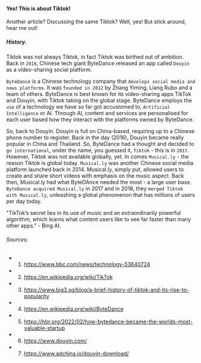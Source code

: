 #### Yes! This is about Tiktok!

Another article? Discussing the same Tiktok? Well, yes! But stick around, hear me out!

##### History.
Tiktok was not always Tiktok, in fact Tiktok was birthed out of ambition. Back in `2016`, Chinese tech giant ByteDance released an app called `Douyin` as a video-sharing social platform. 


`ByteDance` is a Chinese technology company that `develops social media and news platforms`. It was `founded in 2012` by Zhang Yiming, Liang Rubo and a team of others. ByteDance is best known for its video-sharing apps TikTok and Douyin, with Tiktok taking on the global stage. ByteDance employs the `use` of a technology we have so far got accustomed to, `Artificial Intelligence` or AI. Through AI, content and services are personalised for each user based how they interact with the platforms owned by ByteDance. 


So, back to Douyin. Douyin is full on China-based, requiring up to a Chinese phone number to register. Back in the day (2016), Douyin became really popular in China and Thailand. So, ByteDance had a thought and decided to `go international`, under the name, you guessed it, `Tiktok` - this is in  `2017`. However, Tiktok was not available globally, yet. In comes `Musical.ly` - the reason Tiktok is global today. `Musical.ly` was another Chinese social media platform launched back in 2014. Musical.ly, simply put, allowed users to create and share short videos with emphasis on the music aspect. Back then, Musical.ly had what ByteDAnce needed the most -  a large user base. `ByteDance acquired Musical.ly` in 2017 and in 2018, they `merged Tiktok with Musical.ly`, unleashing a global phenomenon that has millions of users per day today.


"TikTok’s secret lies in its use of music and an extraordinarily powerful algorithm, which learns what content users like to see far faster than many other apps." - Bing AI.




###### Sources:
- 1) https://www.bbc.com/news/technology-53640724
- 2) https://en.wikipedia.org/wiki/TikTok
- 3) https://www.big3.sg/blog/a-brief-history-of-tiktok-and-its-rise-to-popularity
- 4) https://en.wikipedia.org/wiki/ByteDance
- 5) https://hbr.org/2022/02/how-bytedance-became-the-worlds-most-valuable-startup
- 6) https://www.douyin.com/
- 7) https://www.adchina.io/douyin-download/